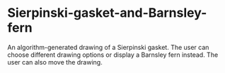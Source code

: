 Sierpinski-gasket-and-Barnsley-fern
===================================

An algorithm-generated drawing of a Sierpinski gasket. The user can choose different drawing options or display a Barnsley fern instead. The user can also move the drawing.
